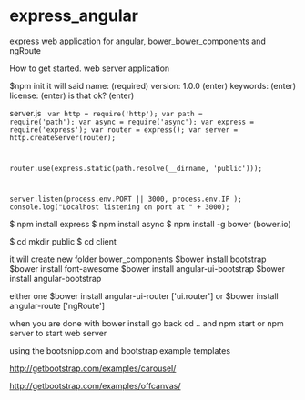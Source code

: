 # express_angular
express web application for angular, bower_bower_components and ngRoute 

How to get started. web server application

$npm init 
it will said 
name: (required)
version: 1.0.0 (enter)
keywords: (enter)
license: (enter)
is that ok? (enter)

server.js
<code>
var http = require('http');
var path = require('path');
var async = require('async');
var express = require('express');
var router = express();
var server = http.createServer(router);

router.use(express.static(path.resolve(__dirname, 'public')));

server.listen(process.env.PORT || 3000, process.env.IP );
console.log("Localhost listening on port at " + 3000);
</code>

$ npm install express
$ npm install async
$ npm install -g bower (bower.io) 
 
$ cd mkdir public
$ cd client

it will create new folder bower_components 
$bower install bootstrap 
$bower install font-awesome
$bower install angular-ui-bootstrap
$bower install angular-bootstrap 

either one 
$bower install angular-ui-router ['ui.router']
or 
$bower install angular-route  ['ngRoute']


when you are done with bower install 
go back cd ..
and npm start or npm server to start web server

using the bootsnipp.com and bootstrap example templates 

http://getbootstrap.com/examples/carousel/


http://getbootstrap.com/examples/offcanvas/
